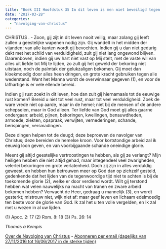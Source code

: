 ```yaml
---
title: "Boek III Hoofdstuk 35 In dit leven is men niet beveiligd tegen bekoringen"
date: "2017-03-28"
categories: 
  - "navolging-van-christus"
---
```


CHRISTUS . - Zoon, gij zijt in dit leven nooit veilig; maar zolang gij leeft zullen u geestelijke wapenen nodig zijn. Gij wandelt in het midden der vijanden; van alle kanten wordt gij bevochten. Indien gij u dan niet gedurig dekt met het schild van verduldigheid, zult gij niet lang ongewond blijven. Daarenboven, indien gij uw hart niet vast op Mij stelt, met de vaste wil van alles uit liefde tot Mij te lijden, zo zult gij het geweld der bekoring niet uitstaan, noch de palmtak der gelukzaligen bekomen. Gij moet dan kloekmoedig door alles heen dringen, en grote kracht gebruiken tegen alle wederstand. Want het Manna wordt de overwinnaar gegeven (1), en voor de lafhartige is er vele ellende bereid.

Indien gij rust zoekt in dit leven, hoe dan zult gij hiernamaals tot de eeuwige rust komen? Bereid u niet tot veel rust, maar tot veel verduldigheid. Zoek de ware vrede niet op aarde, maar in de hemel; niet bij de mensen of de andere schepselen, maar in God alleen. Ter liefde van God moet gij alles gaarne ondergaan: arbeid, pijnen, bekoringen, kwellingen, benauwdheden, armoede, ziekten, opspraak, verwijten, vernederingen, schande, berispingen, versmadingen.

Deze dingen helpen tot de deugd; deze beproeven de navolger van Christus; deze bereiden de hemelse kroon. Voor kortstondige arbeid zal ik eeuwig loon geven, en van voorbijgaande schande oneindige glorie.

Meent gij altijd geestelijke vertroostingen te hebben, als gij ze verlangt? Mijn heiligen hebben die niet altijd gehad, maar integendeel veel zwarigheden, velerlei bekoringen en grote verlatenheid. Doch zij zijn in alles verduldig geweest, en hebben hun betrouwen meer op God dan op zichzelf gesteld, gedenkende dat het lijden van de tegenwoordige tijd niet te achten is bij de toekomende glorie (2), welke er door verdiend wordt. Wilt gij terstond hebben wat velen nauwelijks na macht van tranen en zware arbeid bekomen hebben? Verwacht de Heer, gedraag u mannelijk (3), en wordt gesterkt; mistrouw niet, wijk niet af: maar geef leven en lichaam edelmoedig ten beste voor de glorie van God. Ik zal het u ten volle vergelden, en Ik zal met u wezen in al uw lijden.

(1) Apoc. 2: 17 (2) Rom. 8: 18 (3) Ps. 26: 14

_Thomas a Kempis_

[Over de Navolging van Christus](/blog/de-navolging-van-christus-in-de-sterke-tijden/) - [Abonneren per email (dagelijks van 27/11/2016 tot 16/06/2017 in de sterke tijden)](http://eepurl.com/cg9VGT)

